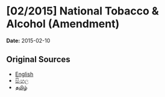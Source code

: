 # [02/2015] National Tobacco & Alcohol (Amendment)

**Date:** 2015-02-10

## Original Sources

- [English](https://documents.gov.lk/view/bills/2015/2/02-2015_E.pdf)
- [සිංහල](https://documents.gov.lk/view/bills/2015/2/02-2015_S.pdf)
- [தமிழ்](https://documents.gov.lk/view/bills/2015/2/02-2015_T.pdf)
